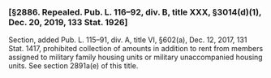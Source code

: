 ### [§2886. Repealed. Pub. L. 116–92, div. B, title XXX, §3014(d)(1), Dec. 20, 2019, 133 Stat. 1926] ###

Section, added Pub. L. 115–91, div. A, title VI, §602(a), Dec. 12, 2017, 131 Stat. 1417, prohibited collection of amounts in addition to rent from members assigned to military family housing units or military unaccompanied housing units. See section 2891a(e) of this title.
